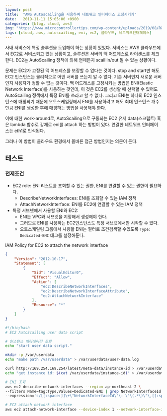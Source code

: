 ```yaml
---
layout: post
title:  "AWS Autoscailing을 사용하며 네트워크 인터페이스 고정시키기"
date:   2019-11-11 15:05:00 +0900
categories: [blog, cloud, aws]
img: "https://www.microcontrollertips.com/wp-content/uploads/2019/08/RX65N-cloud-kit-pressphoto-noText.jpg"
tags: [cloud, aws, autoscailing, eni, ec2, 클라우드, 네트워크인터페이스]
---
```


사내 서비스에 특정 솔루션을 도입해야 하는 상황이 있었다. 서비스는 AWS 클라우드에서 EC2로 서비스되고 있는 상황이고, 솔루션은 서버의 맥 어드레스로 라이센스를 체크한다.
EC2는 AutoScailing 정책에 의해 언제든지 scail in/out 될 수 있는 상황이다.

문제는 EC2가 고정된 맥 어드레스를 보장할 수 없다는 것이다. stop and start만 해도 EC2 인스턴스는 물리적으로 어떤 서버를 쓰는지 알 수 없다. 기존 서버인지 새로운 서버인지 사용자가 정할 수 없는 것이다.
맥 어드레스를 고정시키는 방법은 ENI(Elastic Network Interface)를 사용하는 것인데, 이 것은 EC2를 생성할 때 선택할 수 있어도 AutoScailing 정책에서 특정 ENI를 쓰라고 할 수 없다. 그리고 ENI는 하나의 EC2 인스턴스에 매핑되기 때문에 오토스케일링에서 ENI를 사용하려고 해도 최대 인스턴스 개수만큼 ENI를 생성한 후에 매핑하는 방법을 사용해야 한다.

이에 대한 work-around로, AutoScailing으로 구동되는 EC2 유저 data(스크립트) 혹은 lambda 함수로 강제로 eni를 attach 하는 방법이 있다.
연결한 네트워크 인터페이스는 eth1로 인식된다.

그러나 이 방법이 클라우드 환경에서 올바른 접근 방법인지는 의문이 든다.


## 테스트

### 전제조건

* EC2 role: ENI 리스트를 조회할 수 있는 권한, ENI를 연결할 수 있는 권한이 필요하다.
  * DescribeNetworkInterfaces: ENI를 조회할 수 있는 IAM 정책
  * AttachNetworkInterface: ENI를 EC2에 연결할 수 있는 IAM 정책
* 특정 서브넷에서 사용할 ENI와 EC2:
  * ENI는 VPC와 서브넷을 지정해서 생성해야 한다.
  * 그러므로 ENI를 사용하는 EC2인스턴스도 특정 서브넷에서만 시작할 수 있다.
  * 오토스케일링 그룹에서 사용할 ENI는 필터로 조건검색할 수있도록 `Type: Dedicated-ENI` 태그를 설정해둔다.


IAM Policy for EC2 to attach the network interface

```json
{
    "Version": "2012-10-17",
    "Statement": [
        {
            "Sid": "VisualEditor0",
            "Effect": "Allow",
            "Action": [
                "ec2:DescribeNetworkInterfaces",
                "ec2:DescribeNetworkInterfaceAttribute",
                "ec2:AttachNetworkInterface"
            ],
            "Resource": "*"
        }
    ]
}
```


```bash
#!/bin/bash
# EC2 AutoScailing user data script

# 인스턴스 메타데이터 조회
echo "start user data script."

mkdir -p /var/userdata
echo "make path /var/userdata" > /var/userdata/user-data.log

curl http://169.254.169.254/latest/meta-data/instance-id > /var/userdata/instance-id
echo "get instance id: $(cat /var/userdata/instance-id)" > /var/userdata/user-data.log

# ENI 조회
aws ec2 describe-network-interfaces --region ap-northeast-2 \
--filters Name=tag:Type,Values=Dedicated-ENI | grep NetworkInterfaceId -m 1| sed \
--expression='s/[[:space:]]\+\"NetworkInterfaceId\"\: \"\(.*\)\"\,[[:space:]]\+/\1/g' > /var/userdata/enis 

# EC2 attach network interface
aws ec2 attach-network-interface --device-index 1 --network-interface-id `cat /var/userdata/enis | grep '' -m 1` --instance-id `cat /var/userdata/instance-id` --region ap-northeast-2
```